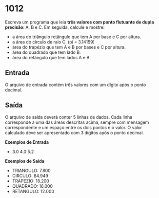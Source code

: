 # 1012

Escreva um programa que leia **três valores com ponto flutuante de dupla precisão**: A, B e C. Em seguida, calcule e mostre:
- a área do triângulo retângulo que tem A por base e C por altura.
- a área do círculo de raio C. (pi = 3.14159)
- área do trapézio que tem A e B por bases e C por altura.
- área do quadrado que tem lado B.
- área do retângulo que tem lados A e B.

## Entrada
O arquivo de entrada contém três valores com um dígito após o ponto decimal.

## Saída
O arquivo de saída deverá conter 5 linhas de dados. Cada linha corresponde a uma das áreas descritas acima, sempre com mensagem correspondente e um espaço entre os dois pontos e o valor. O valor calculado deve ser apresentado com 3 dígitos após o ponto decimal.

**Exemplos de Entrada**
- 3.0 4.0 5.2

**Exemplos de Saída**
- TRIANGULO: 7.800
- CIRCULO: 84.949
- TRAPEZIO: 18.200
- QUADRADO: 16.000
- RETANGULO: 12.000
